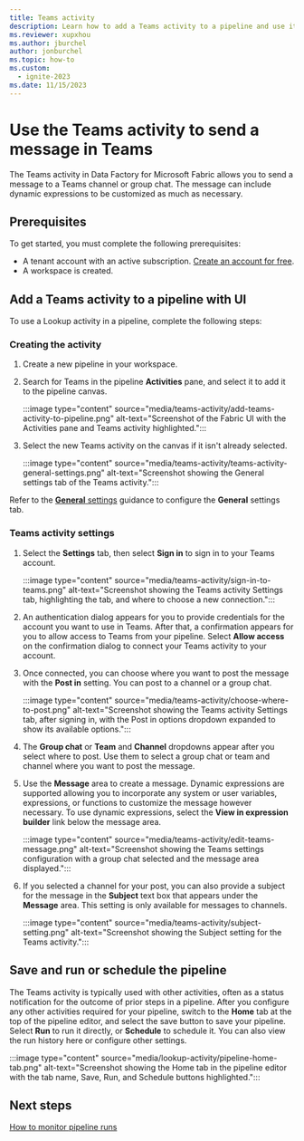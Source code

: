 ```yaml
---
title: Teams activity
description: Learn how to add a Teams activity to a pipeline and use it to send a Teams message.
ms.reviewer: xupxhou
ms.author: jburchel
author: jonburchel
ms.topic: how-to
ms.custom:
  - ignite-2023
ms.date: 11/15/2023
---
```


# Use the Teams activity to send a message in Teams

The Teams activity in Data Factory for Microsoft Fabric allows you to send a message to a Teams channel or group chat. The message can include dynamic expressions to be customized as much as necessary.

## Prerequisites

To get started, you must complete the following prerequisites:

- A tenant account with an active subscription. [Create an account for free](../get-started/fabric-trial.md).
- A workspace is created.

## Add a Teams activity to a pipeline with UI

To use a Lookup activity in a pipeline, complete the following steps:

### Creating the activity

1. Create a new pipeline in your workspace.
1. Search for Teams in the pipeline **Activities** pane, and select it to add it to the pipeline canvas.

   :::image type="content" source="media/teams-activity/add-teams-activity-to-pipeline.png" alt-text="Screenshot of the Fabric UI with the Activities pane and Teams activity highlighted.":::

1. Select the new Teams activity on the canvas if it isn't already selected.

   :::image type="content" source="media/teams-activity/teams-activity-general-settings.png" alt-text="Screenshot showing the General settings tab of the Teams activity.":::

Refer to the [**General** settings](activity-overview.md#general-settings) guidance to configure the **General** settings tab.

### Teams activity settings

1. Select the **Settings** tab, then select **Sign in** to sign in to your Teams account.

   :::image type="content" source="media/teams-activity/sign-in-to-teams.png" alt-text="Screenshot showing the Teams activity Settings tab, highlighting the tab, and where to choose a new connection.":::

1. An authentication dialog appears for you to provide credentials for the account you want to use in Teams. After that, a confirmation appears for you to allow access to Teams from your pipeline. Select **Allow access** on the confirmation dialog to connect your Teams activity to your account.

1. Once connected, you can choose where you want to post the message with the **Post in** setting. You can post to a channel or a group chat.

   :::image type="content" source="media/teams-activity/choose-where-to-post.png" alt-text="Screenshot showing the Teams activity Settings tab, after signing in, with the Post in options dropdown expanded to show its available options.":::

1. The **Group chat** or **Team** and **Channel** dropdowns appear after you select where to post. Use them to select a group chat or team and channel where you want to post the message.

1. Use the **Message** area to create a message. Dynamic expressions are supported allowing you to incorporate any system or user variables, expressions, or functions to customize the message however necessary. To use dynamic expressions, select the **View in expression builder** link below the message area.

   :::image type="content" source="media/teams-activity/edit-teams-message.png" alt-text="Screenshot showing the Teams settings configuration with a group chat selected and the message area displayed.":::

1. If you selected a channel for your post, you can also provide a subject for the message in the **Subject** text box that appears under the **Message** area. This setting is only available for messages to channels.

   :::image type="content" source="media/teams-activity/subject-setting.png" alt-text="Screenshot showing the Subject setting for the Teams activity.":::

## Save and run or schedule the pipeline

The Teams activity is typically used with other activities, often as a status notification for the outcome of prior steps in a pipeline. After you configure any other activities required for your pipeline, switch to the **Home** tab at the top of the pipeline editor, and select the save button to save your pipeline. Select **Run** to run it directly, or **Schedule** to schedule it. You can also view the run history here or configure other settings.

:::image type="content" source="media/lookup-activity/pipeline-home-tab.png" alt-text="Screenshot showing the Home tab in the pipeline editor with the tab name, Save, Run, and Schedule buttons highlighted.":::

## Next steps

[How to monitor pipeline runs](monitor-pipeline-runs.md)
